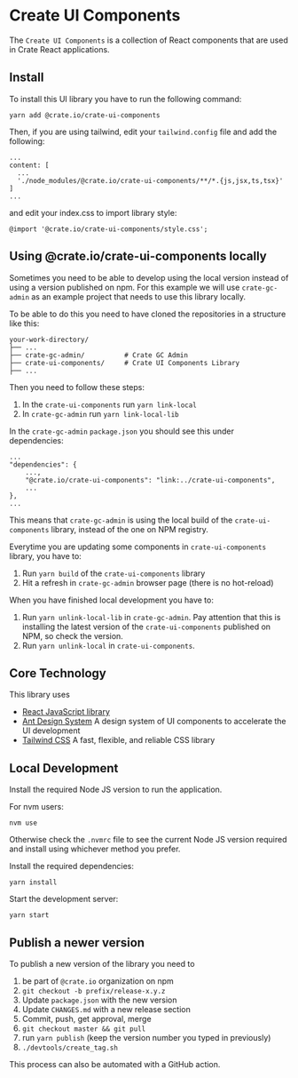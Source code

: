 # Create UI Components

The `Create UI Components` is a collection of React components that are
used in Crate React applications.

## Install

To install this UI library you have to run the following command:

    yarn add @crate.io/crate-ui-components

Then, if you are using tailwind, edit your `tailwind.config` file and
add the following:

    ...
    content: [
      ...
      './node_modules/@crate.io/crate-ui-components/**/*.{js,jsx,ts,tsx}'
    ]
    ...

and edit your index.css to import library style:

    @import '@crate.io/crate-ui-components/style.css';

## Using @crate.io/crate-ui-components locally

Sometimes you need to be able to develop using the local version instead
of using a version published on npm. For this example we will use
`crate-gc-admin` as an example project that needs to use this library
locally.

To be able to do this you need to have cloned the repositories in a
structure like this:

    your-work-directory/
    ├── ...
    ├── crate-gc-admin/          # Crate GC Admin
    ├── crate-ui-components/     # Crate UI Components Library
    ├── ...

Then you need to follow these steps:

1.  In the `crate-ui-components` run `yarn link-local`
2.  In `crate-gc-admin` run `yarn link-local-lib`

In the `crate-gc-admin` `package.json` you should see this under
dependencies:

    ...
    "dependencies": {
        ...,
        "@crate.io/crate-ui-components": "link:../crate-ui-components",
        ...
    },
    ...

This means that `crate-gc-admin` is using the local build of the
`crate-ui-components` library, instead of the one on NPM registry.

Everytime you are updating some components in `crate-ui-components`
library, you have to:

1.  Run `yarn build` of the `crate-ui-components` library
2.  Hit a refresh in `crate-gc-admin` browser page (there is no
    hot-reload)

When you have finished local development you have to:

1.  Run `yarn unlink-local-lib` in `crate-gc-admin`. Pay attention that
    this is installing the latest version of the `crate-ui-components`
    published on NPM, so check the version.
2.  Run `yarn unlink-local` in `crate-ui-components`.

## Core Technology

This library uses

- [React JavaScript library]()
- [Ant Design System]() A design system of UI components to accelerate
  the UI development
- [Tailwind CSS]() A fast, flexible, and reliable CSS library

## Local Development

Install the required Node JS version to run the application.

For nvm users:

    nvm use

Otherwise check the `.nvmrc` file to see the current Node JS version
required and install using whichever method you prefer.

Install the required dependencies:

    yarn install

Start the development server:

    yarn start

## Publish a newer version

To publish a new version of the library you need to

1.  be part of `@crate.io` organization on npm
2. `git checkout -b prefix/release-x.y.z`
3. Update `package.json` with the new version
4. Update `CHANGES.md` with a new release section
5. Commit, push, get approval, merge
6. `git checkout master && git pull`
7.  run `yarn publish` (keep the version number you typed in previously)
8.  `./devtools/create_tag.sh`

This process can also be automated with a GitHub action.
